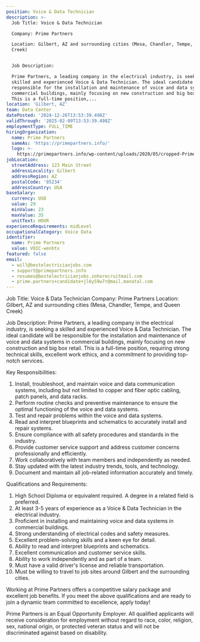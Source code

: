 ```yaml
---
position: Voice & Data Technician
description: >-
  Job Title: Voice & Data Technician

  Company: Prime Partners

  Location: Gilbert, AZ and surrounding cities (Mesa, Chandler, Tempe, and Queen
  Creek)


  Job Description:

  Prime Partners, a leading company in the electrical industry, is seeking a
  skilled and experienced Voice & Data Technician. The ideal candidate will be
  responsible for the installation and maintenance of voice and data systems in
  commercial buildings, mainly focusing on new construction and big box retail.
  This is a full-time position,...
location: 'Gilbert, AZ'
team: Data Center
datePosted: '2024-12-26T13:53:39.498Z'
validThrough: '2025-02-09T13:53:39.498Z'
employmentType: FULL_TIME
hiringOrganization:
  name: Prime Partners
  sameAs: 'https://primepartners.info/'
  logo: >-
    https://primepartners.info/wp-content/uploads/2020/05/cropped-Prime-Partners-Logo-NO-BG-1-1.png
jobLocation:
  streetAddress: 123 Main Street
  addressLocality: Gilbert
  addressRegion: AZ
  postalCode: '85234'
  addressCountry: USA
baseSalary:
  currency: USD
  value: 29
  minValue: 23
  maxValue: 35
  unitText: HOUR
experienceRequirements: midLevel
occupationalCategory: Voice Data
identifier:
  name: Prime Partners
  value: VOIC-wenbtx
featured: false
email:
  - will@bestelectricianjobs.com
  - support@primepartners.info
  - resumes@bestelectricianjobs.zohorecruitmail.com
  - prime.partners+candidate+jl6y59w7r@mail.manatal.com
---
```




Job Title: Voice & Data Technician
Company: Prime Partners
Location: Gilbert, AZ and surrounding cities (Mesa, Chandler, Tempe, and Queen Creek)

Job Description:
Prime Partners, a leading company in the electrical industry, is seeking a skilled and experienced Voice & Data Technician. The ideal candidate will be responsible for the installation and maintenance of voice and data systems in commercial buildings, mainly focusing on new construction and big box retail. This is a full-time position, requiring strong technical skills, excellent work ethics, and a commitment to providing top-notch services.

Key Responsibilities:

1. Install, troubleshoot, and maintain voice and data communication systems, including but not limited to copper and fiber optic cabling, patch panels, and data racks.
2. Perform routine checks and preventive maintenance to ensure the optimal functioning of the voice and data systems.
3. Test and repair problems within the voice and data systems.
4. Read and interpret blueprints and schematics to accurately install and repair systems.
5. Ensure compliance with all safety procedures and standards in the industry.
6. Provide customer service support and address customer concerns professionally and efficiently.
7. Work collaboratively with team members and independently as needed.
8. Stay updated with the latest industry trends, tools, and technology.
9. Document and maintain all job-related information accurately and timely.

Qualifications and Requirements:

1. High School Diploma or equivalent required. A degree in a related field is preferred.
2. At least 3-5 years of experience as a Voice & Data Technician in the electrical industry.
3. Proficient in installing and maintaining voice and data systems in commercial buildings.
4. Strong understanding of electrical codes and safety measures.
5. Excellent problem-solving skills and a keen eye for detail.
6. Ability to read and interpret blueprints and schematics.
7. Excellent communication and customer service skills.
8. Ability to work independently and as part of a team.
9. Must have a valid driver's license and reliable transportation.
10. Must be willing to travel to job sites around Gilbert and the surrounding cities.

Working at Prime Partners offers a competitive salary package and excellent job benefits. If you meet the above qualifications and are ready to join a dynamic team committed to excellence, apply today!

Prime Partners is an Equal Opportunity Employer. All qualified applicants will receive consideration for employment without regard to race, color, religion, sex, national origin, or protected veteran status and will not be discriminated against based on disability.
